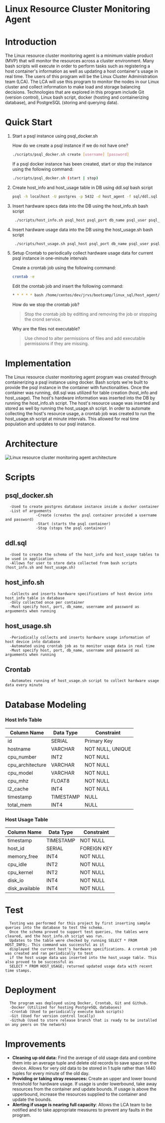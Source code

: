 # Linux Resource Cluster Monitoring Agent

# Introduction
The Linux resource cluster monitoring agent is a minimum viable product (MVP) that will monitor the resources across a cluster environment. Many bash scripts will execute in order to perform tasks such as registering a host container's information as well as updating a host container's usage in real time. The users of this program will be the Linux Cluster Administration team (LCA). The LCA will use this program to monitor the nodes in our Linux cluster and collect information to make load and storage balancing decisions. Technologies that are explored in this program include Git (version control), Linux bash script, docker (hosting and containerizing database), and PostgreSQL (storing and querying data).

# Quick Start
1. Start a psql instance using psql_docker.sh

      How do we create a psql instance if we do not have one?
      ``` bash
     ./scripts/psql_docker.sh create [username] [password]
      ```
      If a psql docker instance has been created, start or stop the instance using the following command:
     ``` bash
     ./scripts/psql_docker.sh (start | stop)
     ```
2. Create host_info and host_usage table in DB using ddl.sql bash script
     ``` bash
     psql -h localhost -U postgres -p 5432 -d host_agent -f sql/ddl.sql
     ```
3. Insert hardware specs data into the DB using the host_info.sh bash script
    ``` bash
     ./scripts/host_info.sh psql_host psql_port db_name psql_user psql_password
    ```
4. Insert hardware usage data into the DB using the host_usage.sh bash script
   ``` bash
    ./scripts/host_usage.sh psql_host psql_port db_name psql_user psql_password
   ```
5. Setup Crontab to periodically collect hardware usage data for current psql instance in one-minute intervals

      Create a crontab job using the following command:
      ``` bash
     crontab -e
      ```
      Edit the crontab job and insert the following command:
     ``` bash
     * * * * * bash /home/centos/dev/jrvs/bootcamp/linux_sql/host_agent/scripts/host_usage.sh
     ```
      How do we stop the crontab job?
      >Stop the crontab job by editting and removing the job or stopping the crond service.

      Why are the files not executable?
      >Use chmod to alter permissions of files and add executable permissions if they are missing.
# Implementation
The Linux resource cluster monitoring agent program was created through containerizing a psql instance using docker. Bash scripts we're built to provide the psql instance in the container with functionalities. Once the container was running, ddl.sql was utilized for table creation (host_info and host_usage). The host's hardware information was inserted into the DB by running the host_info.sh script. The host's resource usage was inserted and stored as well by running the host_usage.sh script. In order to automate collecting the host's resource usage, a crontab job was created to run the host_usage.sh script at minute intervals. This allowed for real time population and updates to our psql instance.
# Architecture
![Linux resource cluster monitoring agent architecture](./assets/architecture.png)


# Scripts

## psql_docker.sh
      -Used to create postgres database instance inside a docker container
      -List of arguements
                  -Create (creates the psql container provided a username and password)
                  -Start (starts the psql container)
                  -Stop (stops the psql container)

## ddl.sql
      -Used to create the schema of the host_info and host_usage tables to be used in application
      -Allows for user to store data collected from bash scripts (host_info.sh and host_usage.sh)
## host_info.sh
      -Collects and inserts hardware specifications of host device into host_info table in database
      -Only collected once per container
      -Must specify host, port, db_name, username and password as arguements when running
## host_usage.sh
      -Periodically collects and inserts hardware usage information of host device into database
      -Automated using crontab job as to monitor usage data in real time
      -Must specify host, port, db_name, username and password as arguements when running
## Crontab
      -Automates running of host_usage.sh script to collect hardware usage data every minute

# Database Modeling

### Host Info Table
| Column Name | Data Type | Constraint |
|-------------|-----------|------------|
|id           |SERIAL     | Primary Key|
|hostname     |VARCHAR    | NOT NULL, UNIQUE |
|cpu_number | INT2 | NOT NULL |
|cpu_architecture | VARCHAR | NOT NULL |
|cpu_model | VARCHAR | NOT NULL |
|cpu_mhz | FLOAT8 | NOT NULL |
|l2_cache | INT4 | NOT NULL |
|timestamp | TIMESTAMP | NULL |
|total_mem | INT4 | NULL |

### Host Usage Table
| Column Name | Data Type | Constraint |
|-------------|-----------|------------|
|timestamp | TIMESTAMP | NOT NULL |
|host_id | SERIAL | FOREIGN KEY |
|memory_free | INT4 | NOT NULL |
|cpu_idle | INT2 | NOT NULL |
|cpu_kernel | INT2 | NOT NULL |
|disk_io | INT4 | NOT NULL |
|disk_available | INT4 | NOT NULL |


# Test
      Testing was performed for this project by first inserting sample queries into the database to test the schema. 
      Once the schema proved to support test queries, the tables were cleared, and the host_info.sh script was run. 
      Updates to the table were checked by running SELECT * FROM HOST_INFO;. This command was successful as it
      displayed the current host's hardware specifications. A crontab job was created and ran periodically to test
      if the host usage data was inserted into the host_usage table. This also proved to be successful as
      SELECT * FROM HOST_USAGE; returned updated usage data with recent time stamps.
# Deployment
      The program was deployed using Docker, Crontab, Git and Github.
      -Docker (Utilized for hosting PostgreSQL databases)
      -Crontab (Used to periodically execute bash scripts)
      -Git (Used for version control locally)
      -Github (Used to store release branch that is ready to be installed on any peers on the network)
# Improvements
- **Cleaning up old data:** Find the average of old usage data and combine them into an average tuple and delete old records to save space on the device. Allows for very old data to be stored in 1 tuple rather than 1440 tuples for every minute of the old day.
- **Providing or taking stray resources:** Create an upper and lower bound threshold for hardware usage. If usage is under lowerbound, take away resources from the container and update bounds. If usage is above the upperbound, increase the resources supplied to the container and update the bounds.
- **Alerting if usage is nearing full capacity**: Allows the LCA team to be notified and to take appropriate measures to prevent any faults in the program.


